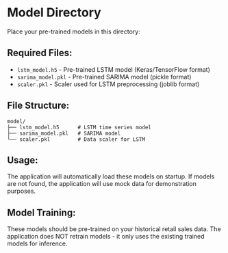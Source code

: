 # Model Directory

Place your pre-trained models in this directory:

## Required Files:
- `lstm_model.h5` - Pre-trained LSTM model (Keras/TensorFlow format)
- `sarima_model.pkl` - Pre-trained SARIMA model (pickle format)
- `scaler.pkl` - Scaler used for LSTM preprocessing (joblib format)

## File Structure:
```
model/
├── lstm_model.h5      # LSTM time series model
├── sarima_model.pkl   # SARIMA model
└── scaler.pkl         # Data scaler for LSTM
```

## Usage:
The application will automatically load these models on startup. If models are not found, the application will use mock data for demonstration purposes.

## Model Training:
These models should be pre-trained on your historical retail sales data. The application does NOT retrain models - it only uses the existing trained models for inference.